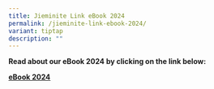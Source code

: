 ```yaml
---
title: Jieminite Link eBook 2024
permalink: /jieminite-link-ebook-2024/
variant: tiptap
description: ""
---
```

<p><strong>Read about our eBook 2024 by clicking on the link below:</strong>
</p>
<p><strong><a href="https://go.gov.sg/jieminprimaryschool-ebook2024" rel="noopener noreferrer nofollow" target="_blank"><u>eBook 2024</u></a></strong>
</p>